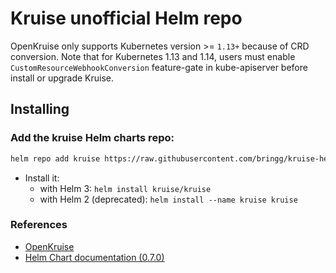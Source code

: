 # Kruise unofficial Helm repo

OpenKruise only supports Kubernetes version >= `1.13+` because of CRD conversion.
Note that for Kubernetes 1.13 and 1.14, users must enable `CustomResourceWebhookConversion` feature-gate in kube-apiserver before install or upgrade Kruise.
## Installing

### Add the kruise Helm charts repo:
```bash
helm repo add kruise https://raw.githubusercontent.com/bringg/kruise-helm-chart/master`
```

* Install it:
  - with Helm 3: `helm install kruise/kruise`
  - with Helm 2 (deprecated): `helm install --name kruise kruise`

### References
- [OpenKruise](https://openkruise.io)
- [Helm Chart documentation (0.7.0)](https://github.com/openkruise/kruise/tree/master/charts/kruise/v0.7.0)